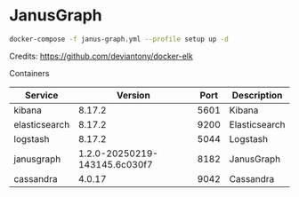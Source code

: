 # JanusGraph

```bash
docker-compose -f janus-graph.yml --profile setup up -d
```

Credits: https://github.com/deviantony/docker-elk

Containers


| Service         | Version                       | Port | Description                               |
|-----------------|-------------------------------|------|-------------------------------------------|
| kibana          | 8.17.2                        | 5601 | Kibana                                    |
| elasticsearch   | 8.17.2                        | 9200 | Elasticsearch                             |
| logstash        | 8.17.2                        | 5044 | Logstash                                  |
| janusgraph      | 1.2.0-20250219-143145.6c030f7 | 8182 | JanusGraph                                |
| cassandra       | 4.0.17                        | 9042 | Cassandra                                 |                               
